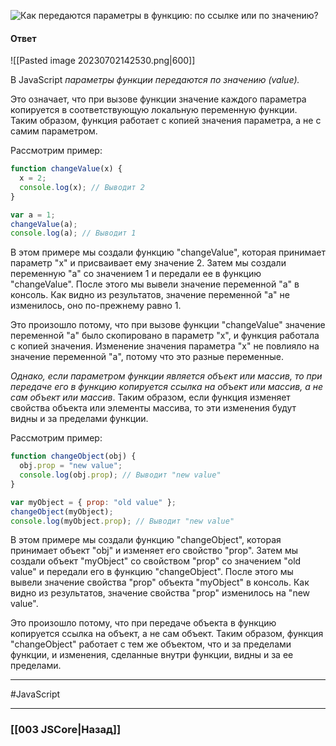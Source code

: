 ![Как передаются параметры в функцию: по ссылке или по значению?](https://youtu.be/nvktMVFM0_M?t=280)

#### Ответ

![[Pasted image 20230702142530.png|600]]

В JavaScript *параметры функции передаются по значению (value).*

Это означает, что при вызове функции значение каждого параметра копируется в соответствующую локальную переменную функции. Таким образом, функция работает с копией значения параметра, а не с самим параметром.

Рассмотрим пример:

```javascript
function changeValue(x) {
  x = 2;
  console.log(x); // Выводит 2
}

var a = 1;
changeValue(a);
console.log(a); // Выводит 1
```

В этом примере мы создали функцию "changeValue", которая принимает параметр "x" и присваивает ему значение 2. Затем мы создали переменную "a" со значением 1 и передали ее в функцию "changeValue". После этого мы вывели значение переменной "a" в консоль. Как видно из результатов, значение переменной "a" не изменилось, оно по-прежнему равно 1.

Это произошло потому, что при вызове функции "changeValue" значение переменной "a" было скопировано в параметр "x", и функция работала с копией значения. Изменение значения параметра "x" не повлияло на значение переменной "a", потому что это разные переменные.

*Однако, если параметром функции является объект или массив, то при передаче его в функцию копируется ссылка на объект или массив, а не сам объект или массив*. Таким образом, если функция изменяет свойства объекта или элементы массива, то эти изменения будут видны и за пределами функции.

Рассмотрим пример:

```javascript
function changeObject(obj) {
  obj.prop = "new value";
  console.log(obj.prop); // Выводит "new value"
}

var myObject = { prop: "old value" };
changeObject(myObject);
console.log(myObject.prop); // Выводит "new value"
```

В этом примере мы создали функцию "changeObject", которая принимает объект "obj" и изменяет его свойство "prop". Затем мы создали объект "myObject" со свойством "prop" со значением "old value" и передали его в функцию "changeObject". После этого мы вывели значение свойства "prop" объекта "myObject" в консоль. Как видно из результатов, значение свойства "prop" изменилось на "new value".

Это произошло потому, что при передаче объекта в функцию копируется ссылка на объект, а не сам объект. Таким образом, функция "changeObject" работает с тем же объектом, что и за пределами функции, и изменения, сделанные внутри функции, видны и за ее пределами.

___
#JavaScript 

___

### [[003 JSCore|Назад]]
